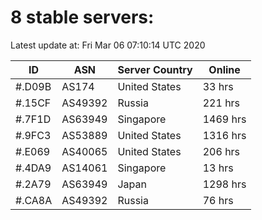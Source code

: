 # 8 stable servers:

Latest update at: Fri Mar 06 07:10:14 UTC 2020

| ID | ASN | Server Country | Online |
| -- | --- | -------------- | ------ |
| #.D09B | AS174 | United States | 33 hrs |
| #.15CF | AS49392 | Russia | 221 hrs |
| #.7F1D | AS63949 | Singapore | 1469 hrs |
| #.9FC3 | AS53889 | United States | 1316 hrs |
| #.E069 | AS40065 | United States | 206 hrs |
| #.4DA9 | AS14061 | Singapore | 13 hrs |
| #.2A79 | AS63949 | Japan | 1298 hrs |
| #.CA8A | AS49392 | Russia | 76 hrs |

